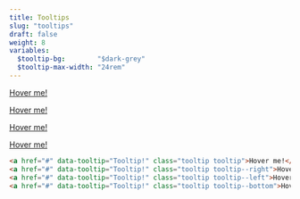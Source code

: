 ```yaml
---
title: Tooltips
slug: "tooltips"
draft: false
weight: 8
variables:
  $tooltip-bg:        "$dark-grey"
  $tooltip-max-width: "24rem"
---
```


<a href="#" data-tooltip="Tooltip!" class="tooltip tooltip">Hover me!</a>

<a href="#" data-tooltip="Tooltip!" class="tooltip tooltip--right">Hover me!</a>

<a href="#" data-tooltip="Tooltip!" class="tooltip tooltip--left">Hover me!</a>

<a href="#" data-tooltip="Tooltip!" class="tooltip tooltip--bottom">Hover me!</a>

```html
<a href="#" data-tooltip="Tooltip!" class="tooltip tooltip">Hover me!</a>
<a href="#" data-tooltip="Tooltip!" class="tooltip tooltip--right">Hover me!</a>
<a href="#" data-tooltip="Tooltip!" class="tooltip tooltip--left">Hover me!</a>
<a href="#" data-tooltip="Tooltip!" class="tooltip tooltip--bottom">Hover me!</a>
```
